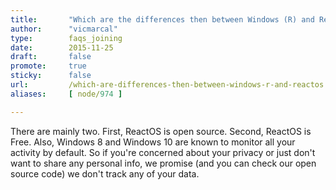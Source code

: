 ```yaml
---
title:       "Which are the differences then between Windows (R) and ReactOS?"
author:      "vicmarcal"
type:        faqs_joining
date:        2015-11-25
draft:       false
promote:     true
sticky:      false
url:         /which-are-differences-then-between-windows-r-and-reactos
aliases:     [ node/974 ]

---
```


There are mainly two. First, ReactOS is open source. Second, ReactOS is Free. 
Also, Windows 8 and Windows 10 are known to monitor all your activity by default. So if you're concerned about your privacy or just don't want to share any personal info, we promise (and you can check our open source code) we don't track any of your data.


